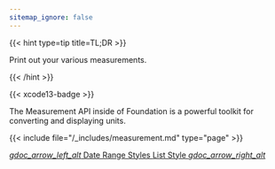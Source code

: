 ```yaml
---
sitemap_ignore: false
---
```


{{< hint type=tip title=TL;DR >}}

Print out your various measurements.

{{< /hint >}}

{{< xcode13-badge >}}

The Measurement API inside of Foundation is a powerful toolkit for converting and displaying units. 

{{< include file="/_includes/measurement.md" type="page" >}}

<div class="gdoc-page__footer flex flex-wrap justify-between">
  <span class="gdoc-page__nav">
    <a class="gdoc-page__nav--prev flex align-center" href="/date-range-styles" title="Date Range Styles">
      <i class="gdoc-icon">gdoc_arrow_left_alt</i>
      Date Range Styles
    </a>
  </span>
  <span class="gdoc-page__nav">
    <a class="gdoc-page__nav--next flex align-center" href="/list-style/" title="List Style">
      List Style
      <i class="gdoc-icon">gdoc_arrow_right_alt</i>
    </a>
  </span>
</div>